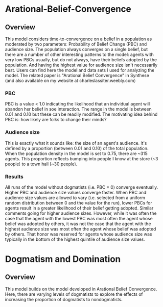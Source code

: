 # Arational-Belief-Convergence
## Overview
This model considers time-to-convergence on a belief in a population as moderated by two parameters: Probability of Belief Change (PBC) and audience size. The population always converges on a single belief, but there are a number of other interesting patterns to the model: agents with very low PBCs usually, but do not always, have their beliefs adopted by the population. And having the highest value for audience size isn't necessarily best. Users can find here the model and data sets I used for analyzing the model. The related paper is "Arational Belief Convergence" in Synthese (and also available on my website at charleslassiter.weebly.com)

### PBC
PBC is a value < 1.0 indicating the likelihood that an individual agent will abandon her belief in soe interaction. The range in the model is between 0.01 and 0.10 but these can be readily modified. The motivating idea behind PBC is: how likely are folks to change their minds?

### Audience size
This is exactly what it sounds like: the size of an agent's audience. It's defined by a proportion (between 0.01 and 0.10) of the total population. When the population density in the model is set to 0.75, there are ~315 agents. This proportion reflects bumping into people I know at the store (~3 people) to a town hall (~30 people). 

### Results
All runs of the model without dogmatists (i.e. PBC = 0) converge eventually. Higher PBC and audience size values converge faster. When PBC and audience size values are allowed to vary (i.e. selected from a uniform random distribution between 0 and the value for the run), lower PBCs for agents result in a greater likelihood of their belief getting adopted. Similar comments going for higher audience sizes. However, while it was often the case that the agent with the lowest PBC was most often the agent whose belief was adopted by others, it was not the case that the agent with the highest audience size was most often the agent whose belief was adopted by others. That honor was reserved for agents whose audience size was typically in the bottom of the highest quintile of audience size values.

# Dogmatism and Domination
## Overview
This model builds on the model developed in Arational Belief Convergence. Here, there are varying levels of dogmatists to explore the effects of increasing the proportion of dogmatists to nondogmatists.
